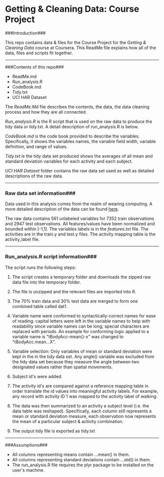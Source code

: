 Getting & Cleaning Data: Course Project
====================================

###Introduction###

This repo contains data & files for the Course Project for the *Getting & Cleaning Data* course at Coursera.  This ReadMe file explains how all of the data, files and scripts fit together.  

----------


###Contents of this repo###

 - ReadMe.md
 - Run_analysis.R
 - CodeBook.md
 - Tidy.txt
 - UCI HAR Dataset

The *ReadMe.Md* file describes the contents, the data, the data cleaning process and how they are all connected.  


*Run_analysis.R* is the R script that is used on the raw data to produce the tidy data or tidy.txt.  A detail description of run_analysis.R is below.


*CodeBook.md* is the code book provided to describe the variables.  Specifically, it shows the variables names, the variable field width, variable definition, and range of values.


*Tidy.txt* is the tidy data set produced shows the averages of all mean and standard deviation variables for each activity and each subject.

*UCI HAR Dataset* folder contains the raw data set used as well as detailed descriptions of the raw data.

----------

### Raw data set information###

Data used in this analysis comes from the realm of wearing computing.  A more detailed description of the data can be found [here][1].

The raw data contains 561 unlabeled variables for 7352 train observations and 2947 test observations.  All features/values have been normalized and bounded within [-1,1].  The variables labels is in the *features.txt* file.  The activities are in the train.y and test.y files.  The activity mapping table is the activity_label file.


----------
### Run_analysis.R script information###

The script runs the following steps:

 1. The script creates a temporary folder and downloads the zipped raw data file into the temporary folder.   

 2. The file is unzipped and the relevant files are imported into R.  

 3. The 70% train data and 30% test data are merged to form one combined table called dat1.

 4. Variable name were conformed to syntactically-correct names for ease of reading: capital letters were left in the variable names to help with readability since variable names can be long; special characters are replaced with periods.  An example for conforming logic applied to a variable name is "tBodyAcc-mean()-x" was changed to "tBodyAcc.mean...X".
    
 5. Variable selection:  Only variables of mean or standard deviation were kept in the in the tidy data set.  Any angle() variable was excluded from the tidy data set because they measure the angle between two designated values rather than spatial movements.  

 6. Subject id's were added.
 
 7. The activity id's are compared against a reference mapping table in order translate the id values into meaningful activity labels.  For example, any record with activity ID 1 was mapped to the activity label of walking.

 8. The data was then summarized to an activity a subject level (i.e. the data table was reshaped).  Specifically, each column still represents a mean or standard deviation measure, each observation now represents the mean of a particular subject & activity combination.


 9. The output tidy file is exported as tidy.txt


----------
###Assumptions###

 * All columns representing means contain ...mean() in them.
 * All columns representing standard deviations contain ...std() in them.
 * The run_analysis.R file requires the plyr package to be installed on the user's machine.

  [1]: http://archive.ics.uci.edu/ml/datasets/Human+Activity+Recognition+Using+Smartphones